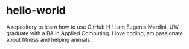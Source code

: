 # hello-world
A repository to learn how to use GitHub
Hi! I am Eugenia Mardini, UW graduate with a BA in Applied Computing. I love coding, am passionate about fitness and helping animals. 
